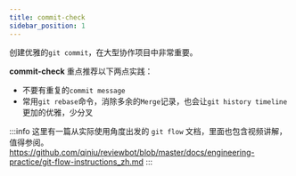 ```yaml
---
title: commit-check
sidebar_position: 1
---
```


创建优雅的`git commit`，在大型协作项目中非常重要。

**commit-check** 重点推荐以下两点实践：
* 不要有重复的`commit message`
* 常用`git rebase`命令，消除多余的`Merge`记录，也会让`git history timeline` 更加的优雅，少分叉

:::info
这里有一篇从实际使用角度出发的 `git flow` 文档，里面也包含视频讲解，值得参阅。
https://github.com/qiniu/reviewbot/blob/master/docs/engineering-practice/git-flow-instructions_zh.md
:::
